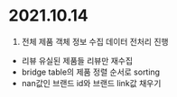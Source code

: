 # 2021.10.14
1. 전체 제품 객체 정보 수집 데이터 전처리 진행
  - 리뷰 유실된 제품들 리뷰만 재수집
  - bridge table의 제품 정렬 순서로 sorting
  - nan값인 브랜드 id와 브랜드 link값 채우기
